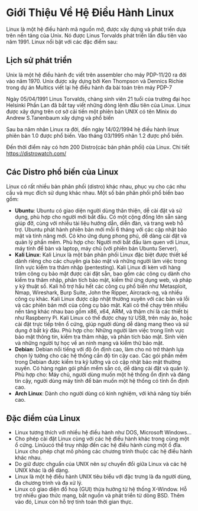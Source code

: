 # Giới Thiệu Về Hệ Điều Hành Linux

Linux là một hệ điều hành mã nguồn mở, được xây dựng và phát triển dựa trên nền tảng của Unix. Nó được Linus Torvalds phát triển lần đầu tiên vào năm 1991. Linux nổi bật với các đặc điểm sau:

## Lịch sử phát triển

Unix là một hệ điều hành đc viết trên assembler cho máy PDP-11/20 ra đời vào năm 1970. Unix được xây dựng bởi Ken Thompson và Dennics Richie trong dự án Multics viết lại hệ điều hành đa bài toán trên máy PDP-7

Ngày 05/04/1991 Linus Torvalds, chàng sinh viên 21 tuổi của trường đại học Helsinki Phần Lan đã bắt tay viết những dòng lệnh đầu tiên của Linux. Linux được xây dựng trên cơ sở cải tiến một phiên bản UNIX có tên Minix do Andrew S.Tanenbaum xây dựng và phổ biến

Sau ba năm nhân Linux ra đời, đến ngày 14/02/1994 hệ điều hành linux phiên bản 1.0 được phổ biến. Vào tháng 03/1995 nhân 1.2 được phổ biến.

Đến thời điểm này có hơn 200 Distro(các bản phân phối) của Linux. Chi tiết https://distrowatch.com/

## Các Distro phổ biến của Linux

Linux có rất nhiều bản phân phối (distro) khác nhau, phục vụ cho các nhu cầu và mục đích sử dụng khác nhau. Một số bản phân phối phổ biến bao gồm:
- **Ubuntu**: Ubuntu có giao diện người dùng thân thiện, dễ cài đặt và sử dụng, phù hợp cho người mới bắt đầu. Có một cộng đồng lớn sẵn sàng giúp đỡ, cùng với nhiều tài liệu hướng dẫn, diễn đàn, và trang web hỗ trợ. Ubuntu phát hành phiên bản mới mỗi 6 tháng với các cập nhật bảo mật và tính năng mới. Có kho ứng dụng phong phú, dễ dàng cài đặt và quản lý phần mềm. Phù hợp cho: Người mới bắt đầu làm quen với Linux, máy tính để bàn và laptop, máy chủ (với phiên bản Ubuntu Server).
- **Kali Linux**: Kali Linux là một bản phân phối Linux đặc biệt được thiết kế dành riêng cho các chuyên gia bảo mật và những người làm việc trong lĩnh vực kiểm tra thâm nhập (pentesting). Kali Linux đi kèm với hàng trăm công cụ bảo mật được cài đặt sẵn, bao gồm các công cụ dành cho kiểm tra thâm nhập, phân tích bảo mật, kiểm thử ứng dụng web, và pháp y kỹ thuật số. Kali hỗ trợ hầu hết các công cụ phổ biến như Metasploit, Nmap, Wireshark, Burp Suite, John the Ripper, Aircrack-ng, và nhiều công cụ khác. Kali Linux được cập nhật thường xuyên với các bản vá lỗi và các phiên bản mới của công cụ bảo mật. Kali có thể chạy trên nhiều nền tảng khác nhau bao gồm x86, x64, ARM, và thậm chí là các thiết bị như Raspberry Pi. Kali Linux có thể được chạy từ USB, trên máy ảo, hoặc cài đặt trực tiếp trên ổ cứng, giúp người dùng dễ dàng mang theo và sử dụng ở bất kỳ đâu. Phù hợp cho: Những người làm việc trong lĩnh vực bảo mật thông tin, kiểm tra thâm nhập, và phân tích bảo mật. Sinh viên và những người tự học về an ninh mạng và kiểm thử bảo mật. 
- **Debian**: Debian nổi tiếng với độ ổn định cao, làm cho nó trở thành lựa chọn lý tưởng cho các hệ thống cần độ tin cậy cao. Các gói phần mềm trong Debian được kiểm tra kỹ lưỡng và có cập nhật bảo mật thường xuyên. Có hàng ngàn gói phần mềm sẵn có, dễ dàng cài đặt và quản lý. Phù hợp cho: Máy chủ, người dùng muốn một hệ thống ổn định và đáng tin cậy, người dùng máy tính để bàn muốn một hệ thống có tính ổn định cao.
- **Arch Linux**: Dành cho người dùng có kinh nghiệm, với khả năng tùy biến cao.

## Đặc điểm của Linux 

- Linux tương thích với nhiều hệ điều hành như DOS, Microsoft Windows...
- Cho phép cài đặt Linux cùng với các hệ điều hành khác trong cùng một ổ cứng. Linũucó thể truy nhập đến các hệ điều hành cùng một ổ đĩa. Linux cho phép chạt mô phỏng các chương trình thuộc các hệ điều hành khác nhau.
- Do giữ được chguẩn của UNIX nên sự chuyển đổi giữa Linux và các hệ UNIX khác là dễ dàng.
- Linux là một hệ điều hành UNIX tiêu biểu với đặc trưng là đa người dùng, đa chương trình và đa xử lý.
- Linux có giao diện đồ hoạ (GUI) thừa hưởng từ hệ thống X-Window. Hỗ trợ nhiều giao thức mạng, bắt nguồn và phát triển từ dòng BSD. Thêm vào đó, Linux còn hỗ trợ tính toán thời gian thực.
